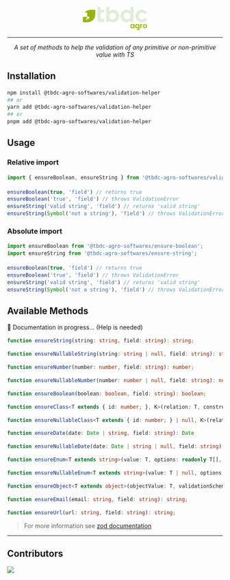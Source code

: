 <p align="center">
  <a href="https://tbdc.com.br/" target="_blank">
    <img width="150" src="docs/assets/logo.svg" alt="TBDC logo">
  </a>
</p>

---

<p align="center">
  <em>A set of methods to help the validation of any primitive or non-primitive value with TS</em>
</p>

## Installation

```bash
npm install @tbdc-agro-softwares/validation-helper
## or
yarn add @tbdc-agro-softwares/validation-helper
## or
pnpm add @tbdc-agro-softwares/validation-helper
```


## Usage

### Relative import
```ts
import { ensureBoolean, ensureString } from '@tbdc-agro-softwares/validation-helper';

ensureBoolean(true, 'field') // returns true
ensureBoolean('true', 'field') // throws ValidationError
ensureString('valid string', 'field') // returns 'valid string'
ensureString(Symbol('not a string'), 'field') // throws ValidationError
```

### Absolute import
```ts
import ensureBoolean from '@tbdc-agro-softwares/ensure-boolean';
import ensureString from '@tbdc-agro-softwares/ensure-string';

ensureBoolean(true, 'field') // returns true
ensureBoolean('true', 'field') // throws ValidationError
ensureString('valid string', 'field') // returns 'valid string'
ensureString(Symbol('not a string'), 'field') // throws ValidationError
```

## Available Methods

🚧 Documentation in progress... (Help is needed)


```ts
function ensureString(string: string, field: string): string;
```

```ts
function ensureNullableString(string: string | null, field: string): string | null;
```

```ts
function ensureNumber(number: number, field: string): number;
```

```ts
function ensureNullableNumber(number: number | null, field: string): number | null;
```

```ts
function ensureBoolean(boolean: boolean, field: string): boolean;
```

```ts
function ensureClass<T extends { id: number; }, K>(relation: T, constructor: { new (...args: K[]): T; }, field: string): T;
```

```ts
function ensureNullableClass<T extends { id: number; } | null, K>(relation: T, constructor: { new (...args: K[]): T; }, field: string): T;
```

```ts
function ensureDate(date: Date | string, field: string): Date
```

```ts
function ensureNullableDate(date: Date | string | null, field: string): Date | null;
```

```ts
function ensureEnum<T extends string>(value: T, options: readonly T[], field: string): T;
```

```ts
function ensureNullableEnum<T extends string>(value: T | null, options: readonly T[], field: string): T | null;
```

```ts
function ensureObject<T extends object>(objectValue: T, validationSchema: ZodSchema<T>, field: string): T;
```

```ts
function ensureEmail(email: string, field: string): string;
```

```ts
function ensureUrl(url: string, field: string): string;
```
> For more information see [zod documentation](https://github.com/colinhacks/zod)

---


## Contributors

<a href="mailto:mauro.olveira@tbdc.com.br" target="_blank">
  <img src="https://img.shields.io/badge/Mauro%20Oliveira-Contribuindo-3c6518.svg">
</a><br/>
